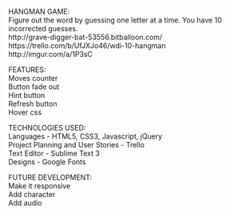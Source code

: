 <p>HANGMAN GAME:<br>
Figure out the word by guessing one letter at a time. You have 10 incorrected guesses.<br>
http://grave-digger-bat-53556.bitballoon.com/<br>
https://trello.com/b/UfJXJo46/wdi-10-hangman<br>
http://imgur.com/a/1P3sC</p>

<p>FEATURES:<br>
Moves counter<br>
Button fade out<br>
Hint button<br>
Refresh button<br>
Hover css</p>

<p>TECHNOLOGIES USED:<br>
Languages - HTML5, CSS3, Javascript, jQuery<br>
Project Planning and User Stories - Trello<br>
Text Editor - Sublime Text 3<br>
Designs - Google Fonts</p>

FUTURE DEVELOPMENT:<br>
Make it responsive<br>
Add character<br>
Add audio</p>
